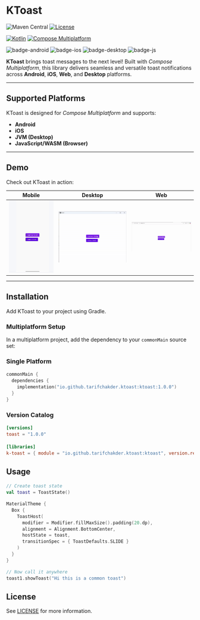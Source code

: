 # KToast

![Maven Central](https://img.shields.io/maven-central/v/io.github.tarifchakder.materializekmp/material-theme)
[![License](https://img.shields.io/github/license/tarifchakder/MaterializeKMP)](https://opensource.org/license/mit/)

[![Kotlin](https://img.shields.io/badge/Kotlin-2.1.10-blue.svg?logo=kotlin)](https://kotlinlang.org)
[![Compose Multiplatform](https://img.shields.io/badge/Compose%20Multiplatform-1.6.1-blue)](https://github.com/JetBrains/compose-multiplatform)

![badge-android](https://img.shields.io/badge/Platform-Android-6EDB8D.svg?style=flat)
![badge-ios](https://img.shields.io/badge/Platform-iOS-CDCDCD.svg?style=flat)
![badge-desktop](https://img.shields.io/badge/Platform-Desktop-DB413D.svg?style=flat)
![badge-js](https://img.shields.io/badge/Platform-JS%2FWASM-FDD835.svg?style=flat)

**KToast** brings toast messages to the next level! Built with *Compose Multiplatform*, this library delivers seamless and versatile toast notifications across **Android**, **iOS**, **Web**, and **Desktop** platforms.

---

## Supported Platforms

KToast is designed for *Compose Multiplatform* and supports:

- **Android**
- **iOS**
- **JVM (Desktop)**
- **JavaScript/WASM (Browser)**

---

## Demo

Check out KToast in action:

| Mobile                          | Desktop                          | Web                          |
|:-------------------------------:|:--------------------------------:|:----------------------------:|
| ![Mobile](screenshot/mobile.gif) | ![Desktop](screenshot/desktop.gif) | ![Web](screenshot/web.gif) |

---

## Installation

Add KToast to your project using Gradle.

### Multiplatform Setup

In a multiplatform project, add the dependency to your `commonMain` source set:

### Single Platform

```kotlin
commonMain {
  dependencies {
    implementation("io.github.tarifchakder.ktoast:ktoast:1.0.0")
  }
}
```
### Version Catalog

```toml
[versions]
toast = "1.0.0"

[libraries]
k-toast = { module = "io.github.tarifchakder.ktoast:ktoast", version.ref = "toast" }
```

## Usage

```Kotlin
// Create toast state
val toast = ToastState()
```
```kotlin
MaterialTheme {
  Box {
    ToastHost(
      modifier = Modifier.fillMaxSize().padding(20.dp),
      alignment = Alignment.BottomCenter,
      hostState = toast,
      transitionSpec = { ToastDefaults.SLIDE }
    )
  }
}
```

```Kotlin
// Now call it anywhere
toast1.showToast("Hi this is a common toast")
```

## License
See [LICENSE](LICENSE) for more information.



